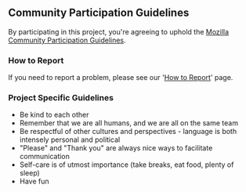 ## Community Participation Guidelines

By participating in this project, you're agreeing to uphold the [Mozilla Community Participation Guidelines](https://www.mozilla.org/en-US/about/governance/policies/participation/).

### How to Report

If you need to report a problem, please see our '[How to Report](https://www.mozilla.org/en-US/about/governance/policies/participation/reporting/)' page.

### Project Specific Guidelines

- Be kind to each other
- Remember that we are all humans, and we are all on the same team
- Be respectful of other cultures and perspectives - language is both intensely personal and political
- "Please" and "Thank you" are always nice ways to facilitate communication
- Self-care is of utmost importance (take breaks, eat food, plenty of sleep)
- Have fun
